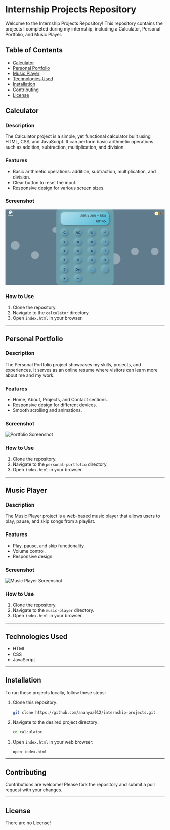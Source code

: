# Internship Projects Repository

Welcome to the Internship Projects Repository! This repository contains the projects I completed during my internship, including a Calculator, Personal Portfolio, and Music Player.

## Table of Contents

- [Calculator](#calculator)
- [Personal Portfolio](#personal-portfolio)
- [Music Player](#music-player)
- [Technologies Used](#technologies-used)
- [Installation](#installation)
- [Contributing](#contributing)
- [License](#license)

## Calculator

### Description

The Calculator project is a simple, yet functional calculator built using HTML, CSS, and JavaScript. It can perform basic arithmetic operations such as addition, subtraction, multiplication, and division.

### Features

- Basic arithmetic operations: addition, subtraction, multiplication, and division.
- Clear button to reset the input.
- Responsive design for various screen sizes.

### Screenshot

![Calculator Screenshot](https://github.com/ananyaa012/CodeAlpha_Frontend-Development/blob/main/Task%202/Calculator/Screenshot%202024-08-31%20120958.png)

### How to Use

1. Clone the repository.
2. Navigate to the `calculator` directory.
3. Open `index.html` in your browser.

---

## Personal Portfolio

### Description

The Personal Portfolio project showcases my skills, projects, and experiences. It serves as an online resume where visitors can learn more about me and my work.

### Features

- Home, About, Projects, and Contact sections.
- Responsive design for different devices.
- Smooth scrolling and animations.

### Screenshot

![Portfolio Screenshot](link-to-screenshot)

### How to Use

1. Clone the repository.
2. Navigate to the `personal-portfolio` directory.
3. Open `index.html` in your browser.

---

## Music Player

### Description

The Music Player project is a web-based music player that allows users to play, pause, and skip songs from a playlist.

### Features

- Play, pause, and skip functionality.
- Volume control.
- Responsive design.

### Screenshot

![Music Player Screenshot](link-to-screenshot)

### How to Use

1. Clone the repository.
2. Navigate to the `music-player` directory.
3. Open `index.html` in your browser.

---

## Technologies Used

- HTML
- CSS
- JavaScript

---

## Installation

To run these projects locally, follow these steps:

1. Clone this repository:
    ```bash
    git clone https://github.com/ananyaa012/internship-projects.git
    ```
2. Navigate to the desired project directory:
    ```bash
    cd calculator
    ```
3. Open `index.html` in your web browser:
    ```bash
    open index.html
    ```

---

## Contributing

Contributions are welcome! Please fork the repository and submit a pull request with your changes.

---

## License

There are no License!
